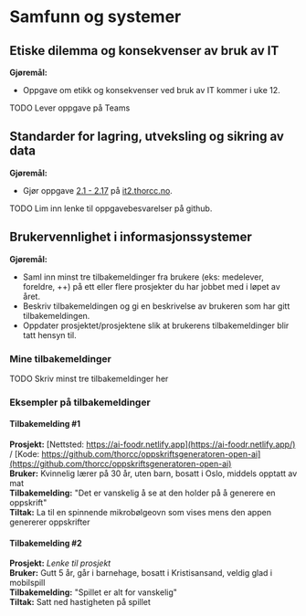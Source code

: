 # Samfunn og systemer

## Etiske dilemma og konsekvenser av bruk av IT

**Gjøremål:**

- Oppgave om etikk og konsekvenser ved bruk av IT kommer i uke 12.

TODO Lever oppgave på Teams

## Standarder for lagring, utveksling og sikring av data

**Gjøremål:**

- Gjør oppgave [2.1  - 2.17](https://it2.thorcc.no/databehandling-og-algoritmer/oversikt) på [it2.thorcc.no](https://it2.thorcc.no).

TODO Lim inn lenke til oppgavebesvarelser på github.

## Brukervennlighet i informasjonssystemer

**Gjøremål:**

- Saml inn minst tre tilbakemeldinger fra brukere  (eks: medelever, foreldre, ++) på ett eller flere prosjekter du har jobbet med i løpet av året.
- Beskriv tilbakemeldingen og gi en beskrivelse av brukeren som har gitt tilbakemeldingen.
- Oppdater prosjektet/prosjektene slik at brukerens tilbakemeldinger blir tatt hensyn til.

### Mine tilbakemeldinger

TODO Skriv minst tre tilbakemeldinger her

### Eksempler på tilbakemeldinger

#### Tilbakemelding #1

**Prosjekt:** [Nettsted: https://ai-foodr.netlify.app](https://ai-foodr.netlify.app/) / [Kode: https://github.com/thorcc/oppskriftsgeneratoren-open-ai](https://github.com/thorcc/oppskriftsgeneratoren-open-ai)  
**Bruker:** Kvinnelig lærer på 30 år, uten barn, bosatt i Oslo, middels opptatt av mat  
**Tilbakemelding:** "Det er vanskelig å se at den holder på å generere en oppskrift"  
**Tiltak:** La til en spinnende mikrobølgeovn som vises mens den appen genererer oppskrifter

#### Tilbakemelding #2

**Prosjekt:** *Lenke til prosjekt*  
**Bruker:** Gutt 5 år, går i barnehage, bosatt i Kristisansand, veldig glad i mobilspill  
**Tilbakemelding:** "Spillet er alt for vanskelig"  
**Tiltak:** Satt ned hastigheten på spillet
